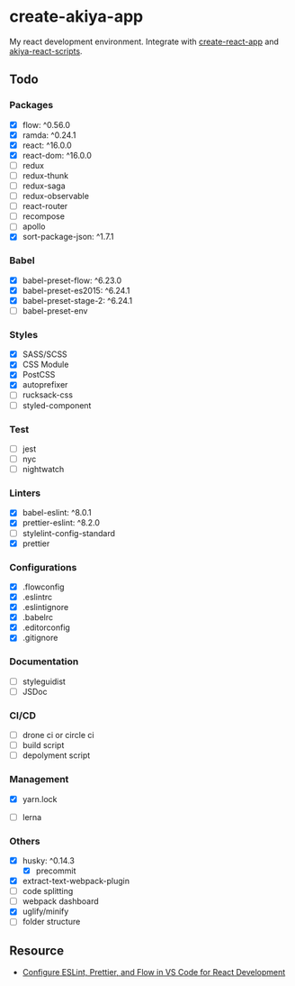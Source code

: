 # create-akiya-app
My react development environment.
Integrate with [create-react-app](https://github.com/facebookincubator/create-react-app) and [akiya-react-scripts](https://github.com/purepennons/akiya-react-scripts).

## Todo
### Packages
* [x] flow: ^0.56.0
* [x] ramda: ^0.24.1
* [x] react: ^16.0.0
* [x] react-dom: ^16.0.0
* [ ] redux
* [ ] redux-thunk
* [ ] redux-saga
* [ ] redux-observable
* [ ] react-router
* [ ] recompose
* [ ] apollo
* [x] sort-package-json: ^1.7.1

### Babel
* [x] babel-preset-flow: ^6.23.0
* [x] babel-preset-es2015: ^6.24.1
* [x] babel-preset-stage-2: ^6.24.1
* [ ] babel-preset-env

### Styles
* [x] SASS/SCSS
* [x] CSS Module
* [x] PostCSS
* [x] autoprefixer
* [ ] rucksack-css
* [ ] styled-component

### Test
* [ ] jest
* [ ] nyc
* [ ] nightwatch

### Linters
* [x] babel-eslint: ^8.0.1
* [x] prettier-eslint: ^8.2.0
* [ ] stylelint-config-standard
* [x] prettier

### Configurations
* [x] .flowconfig
* [x] .eslintrc
* [x] .eslintignore
* [x] .babelrc
* [x] .editorconfig
* [x] .gitignore

### Documentation
* [ ] styleguidist
* [ ] JSDoc

### CI/CD
* [ ] drone ci or circle ci
* [ ] build script
* [ ] depolyment script

### Management
* [x] yarn.lock
* [ ] lerna


### Others
* [x] husky: ^0.14.3
  * [x] precommit
* [x] extract-text-webpack-plugin
* [ ] code splitting
* [ ] webpack dashboard
* [x] uglify/minify
* [ ] folder structure

## Resource
- [Configure ESLint, Prettier, and Flow in VS Code for React Development](https://hackernoon.com/configure-eslint-prettier-and-flow-in-vs-code-for-react-development-c9d95db07213)
